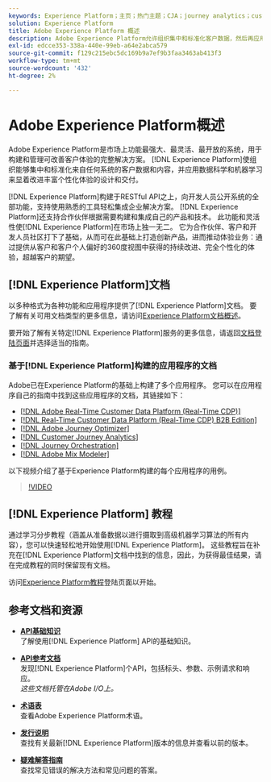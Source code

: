 ```yaml
---
keywords: Experience Platform；主页；热门主题；CJA；journey analytics；customer journey analytics；campaign orchestration；orchestration；customer journey；journey；journey orchestration；功能；区域
solution: Experience Platform
title: Adobe Experience Platform 概述
description: Adobe Experience Platform允许组织集中和标准化客户数据，然后再应用数据科学和机器学习来显着改进丰富个性化体验的设计和交付。
exl-id: edcce353-338a-440e-99eb-a64e2abca579
source-git-commit: f129c215ebc5dc169b9a7ef9b3faa3463ab413f3
workflow-type: tm+mt
source-wordcount: '432'
ht-degree: 2%

---
```


# Adobe Experience Platform概述

Adobe Experience Platform是市场上功能最强大、最灵活、最开放的系统，用于构建和管理可改善客户体验的完整解决方案。 [!DNL Experience Platform]使组织能够集中和标准化来自任何系统的客户数据和内容，并应用数据科学和机器学习来显着改进丰富个性化体验的设计和交付。

[!DNL Experience Platform]构建于RESTful API之上，向开发人员公开系统的全部功能，支持使用熟悉的工具轻松集成企业解决方案。 [!DNL Experience Platform]还支持合作伙伴根据需要构建和集成自己的产品和技术。 此功能和灵活性使[!DNL Experience Platform]在市场上独一无二。 它为合作伙伴、客户和开发人员社区打下了基础，从而可在此基础上打造创新产品，进而推动体验业务：通过提供从客户和客户个人偏好的360度视图中获得的持续改进、完全个性化的体验，超越客户的期望。

<div id="recs-overview-body-wrapper-1">
    <div id="recs-overview-body-1"></div>
    <div id="recs-overview-body-2"></div>
    <div id="recs-overview-body-3"></div>
</div>
<div id="recs-overview-body-4"></div>
<div id="recs-overview-body-5"></div>
<div id="recs-overview-body-6"></div>

## [!DNL Experience Platform]文档

以多种格式为各种功能和应用程序提供了[!DNL Experience Platform]文档。 要了解有关可用文档类型的更多信息，请访问[Experience Platform文档概述](documentation/overview.md)。

要开始了解有关特定[!DNL Experience Platform]服务的更多信息，请返回[文档登陆页面](https://experienceleague.adobe.com/docs/experience-platform.html?lang=zh-Hans)并选择适当的指南。

### 基于[!DNL Experience Platform]构建的应用程序的文档

Adobe已在Experience Platform的基础上构建了多个应用程序。 您可以在应用程序自己的指南中找到这些应用程序的文档，其链接如下：

* [[!DNL Adobe Real-Time Customer Data Platform (Real-Time CDP)]](../rtcdp/overview.md)
* [[!DNL Real-Time Customer Data Platform (Real-Time CDP) B2B Edition]](../rtcdp/b2b-overview.md)
* [[!DNL Adobe Journey Optimizer]](https://experienceleague.adobe.com/docs/journey-optimizer.html?lang=zh-Hans)
* [[!DNL Customer Journey Analytics]](https://experienceleague.adobe.com/docs/customer-journey-analytics.html?lang=zh-Hans)
* [[!DNL Journey Orchestration]](https://experienceleague.adobe.com/docs/journey-orchestration.html?lang=zh-Hans)
* [[!DNL Adobe Mix Modeler]](https://experienceleague.adobe.com/docs/mix-modeler/using/overview.html?lang=zh-Hans)

以下视频介绍了基于Experience Platform构建的每个应用程序的用例。

>[!VIDEO](https://video.tv.adobe.com/v/32554/?learn=on)

## [!DNL Experience Platform] 教程

通过学习分步教程（涵盖从准备数据以进行摄取到高级机器学习算法的所有内容），您可以快速轻松地开始使用[!DNL Experience Platform]。 这些教程旨在补充在[!DNL Experience Platform]文档中找到的信息，因此，为获得最佳结果，请在完成教程的同时保留现有文档。

访问[Experience Platform教程](https://www.adobe.com/go/platform-tutorials-home-en)登陆页面以开始。

## 参考文档和资源

* [**API基础知识**](api-fundamentals.md)\
  了解使用[!DNL Experience Platform] API的基础知识。

* [**API参考文档**](https://www.adobe.com/go/platform-api-reference-en)\
  发现[!DNL Experience Platform]个API，包括标头、参数、示例请求和响应。<br/>*这些文档托管在Adobe I/O上。*

* [**术语表**](glossary.md)\
  查看Adobe Experience Platform术语。

* [**发行说明**](https://experienceleague.adobe.com/zh-hans/docs/experience-platform/release-notes/latest)\
  查找有关最新[!DNL Experience Platform]版本的信息并查看以前的版本。

* [**疑难解答指南**](troubleshooting.md)\
  查找常见错误的解决方法和常见问题的答案。
